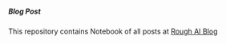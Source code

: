 ##### Blog Post

This repository contains Notebook of all posts at [Rough AI Blog](https://tsumansapkota.github.io/)
